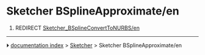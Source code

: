 # Sketcher BSplineApproximate/en
1.  REDIRECT [Sketcher_BSplineConvertToNURBS/en](Sketcher_BSplineConvertToNURBS/en.md)



---
⏵ [documentation index](../README.md) > [Sketcher](Sketcher_Workbench.md) > Sketcher BSplineApproximate/en
